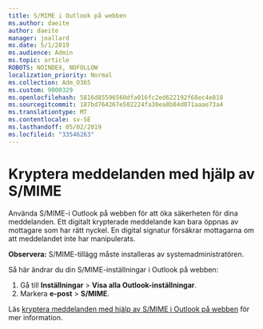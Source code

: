 ```yaml
---
title: S/MIME i Outlook på webben
ms.author: daeite
author: daeite
manager: joallard
ms.date: 5/1/2019
ms.audience: Admin
ms.topic: article
ROBOTS: NOINDEX, NOFOLLOW
localization_priority: Normal
ms.collection: Adm_O365
ms.custom: 9000329
ms.openlocfilehash: 5816d85596560dfa016fc2ed622192f68ec4e818
ms.sourcegitcommit: 187bd764267e502224fa30ea8b04d071aaae73a4
ms.translationtype: MT
ms.contentlocale: sv-SE
ms.lasthandoff: 05/02/2019
ms.locfileid: "33546263"
---
```

# <a name="encrypt-messages-using-smime"></a>Kryptera meddelanden med hjälp av S/MIME

Använda S/MIME-i Outlook på webben för att öka säkerheten för dina meddelanden. Ett digitalt krypterade meddelande kan bara öppnas av mottagare som har rätt nyckel. En digital signatur försäkrar mottagarna om att meddelandet inte har manipulerats.

**Observera:** S/MIME-tillägg måste installeras av systemadministratören.

Så här ändrar du din S/MIME-inställningar i Outlook på webben:

1. Gå till **Inställningar** > **Visa alla Outlook-inställningar**.
2. Markera **e-post** > **S/MIME**.

Läs [kryptera meddelanden med hjälp av S/MIME i Outlook på webben](https://support.office.com/article/878c79fc-7088-4b39-966f-14512658f480) för mer information.
